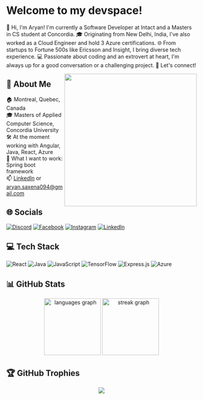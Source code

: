 # Welcome to my devspace!
👋 Hi, I'm Aryan! I'm currently a Software Developer at Intact and a Masters in CS student at Concordia. 🎓 Originating from New Delhi, India, I've also worked as a Cloud Engineer and hold 3 Azure certifications. 🌐 From startups to Fortune 500s like Ericsson and Insight, I bring diverse tech experience. 💻 Passionate about coding and an extrovert at heart, I'm always up for a good conversation or a challenging project. 🚀 Let's connect!

<img align="right" height="350" width="350" src="https://media.giphy.com/media/yYSSBtDgbbRzq/giphy.gif"  />

## 💫 About Me
🏠 Montreal, Quebec, Canada<br>
🎓 Masters of Applied Computer Science, Concordia University<br>
🛠 At the moment working with Angular, Java, React, Azure<br>
👀 What I want to work: Spring boot framework<br>
📫 [LinkedIn](https://www.linkedin.com/in/aryansaxena094/) or aryan.saxena094@gmail.com

## 🌐 Socials
[![Discord](https://img.shields.io/badge/Discord-%237289DA.svg?logo=discord&logoColor=white)](https://discord.gg/aryan#8217) [![Facebook](https://img.shields.io/badge/Facebook-%231877F2.svg?logo=Facebook&logoColor=white)](https://facebook.com/aryan.saxena094) [![Instagram](https://img.shields.io/badge/Instagram-%23E4405F.svg?logo=Instagram&logoColor=white)](https://instagram.com/aryan5axena) [![LinkedIn](https://img.shields.io/badge/LinkedIn-%230077B5.svg?logo=linkedin&logoColor=white)](https://linkedin.com/in/aryansaxena094) 

## 💻 Tech Stack
![React](https://img.shields.io/badge/react-%2320232a.svg?style=for-the-badge&logo=react&logoColor=%2361DAFB) ![Java](https://img.shields.io/badge/java-%23ED8B00.svg?style=for-the-badge&logo=java&logoColor=white) ![JavaScript](https://img.shields.io/badge/javascript-%23323330.svg?style=for-the-badge&logo=javascript&logoColor=%23F7DF1E) ![TensorFlow](https://img.shields.io/badge/TensorFlow-%23FF6F00.svg?style=for-the-badge&logo=TensorFlow&logoColor=white) ![Express.js](https://img.shields.io/badge/express.js-%23404d59.svg?style=for-the-badge&logo=express&logoColor=%2361DAFB) ![Azure](https://img.shields.io/badge/azure-%230072C6.svg?style=for-the-badge&logo=azure-devops&logoColor=white)

## 📊 GitHub Stats
<div align="center">
  <img src="https://github-readme-stats.vercel.app/api/top-langs?username=aryansaxena094&locale=en&hide_title=false&layout=compact&card_width=320&langs_count=5&theme=dark&hide_border=false" height="150" alt="languages graph"  />
  <img src="https://streak-stats.demolab.com?user=aryansaxena094&locale=en&mode=daily&theme=dark&hide_border=false&border_radius=5" height="150" alt="streak graph"  />
</div>

## 🏆 GitHub Trophies
<p align="center">
  <img src="https://github-profile-trophy.vercel.app/?username=aryansaxena094&theme=darkhub&no-frame=false&no-bg=false&margin-w=4" />
</p>
